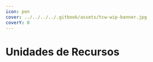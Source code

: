 ```yaml
---
icon: pen
cover: ../../../../.gitbook/assets/tcw-wip-banner.jpg
coverY: 0
---
```


# Unidades de Recursos

